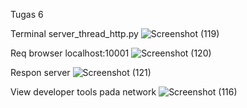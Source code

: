 Tugas 6

  Terminal server_thread_http.py
![Screenshot (119)](https://user-images.githubusercontent.com/47876619/79105258-83ecef00-7d9a-11ea-9438-4cf6bab2ff98.png)
  
  Req browser localhost:10001
![Screenshot (120)](https://user-images.githubusercontent.com/47876619/79105400-c9a9b780-7d9a-11ea-8579-61af38b7cbd4.png)
  
  Respon server
![Screenshot (121)](https://user-images.githubusercontent.com/47876619/79248268-cea75d80-7ea5-11ea-97dd-90ae01e2a8ab.png)

  
  View developer tools pada network
![Screenshot (116)](https://user-images.githubusercontent.com/47876619/79105529-0b3a6280-7d9b-11ea-8b59-15c62192ed43.png)
